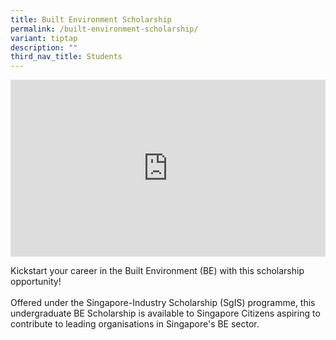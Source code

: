 ```yaml
---
title: Built Environment Scholarship
permalink: /built-environment-scholarship/
variant: tiptap
description: ""
third_nav_title: Students
---
```

<div style="position: relative; width: 100%; padding-bottom: 56.2%;">
    <iframe style="position: absolute; width: 100%; height: 100%;" allowfullscreen="true" frameborder="0" src="https://www.youtube.com/embed/7Esj2HsU0cY?si=pqmigvtD2SZqe5Ek&amp;rel=0"></iframe>
</div>
<p>Kickstart your career in the Built Environment (BE) with this scholarship opportunity!
<br>
<br>Offered under the Singapore-Industry Scholarship (SgIS) programme, this undergraduate BE Scholarship is available to Singapore Citizens aspiring to contribute to leading organisations in Singapore's BE sector.

</p>